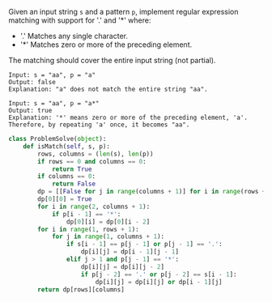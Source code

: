 Given an input string ``s`` and a pattern ``p``, implement regular expression matching with support for '.' and '*' where:

- '.' Matches any single character.​​​​
- '*' Matches zero or more of the preceding element.

The matching should cover the entire input string (not partial).


```
Input: s = "aa", p = "a"
Output: false
Explanation: "a" does not match the entire string "aa".
```
```
Input: s = "aa", p = "a*"
Output: true
Explanation: '*' means zero or more of the preceding element, 'a'. Therefore, by repeating 'a' once, it becomes "aa".
```

```python
class ProblemSolve(object):
    def isMatch(self, s, p):
        rows, columns = (len(s), len(p))
        if rows == 0 and columns == 0:
            return True
        if columns == 0:
            return False
        dp = [[False for j in range(columns + 1)] for i in range(rows + 1)]
        dp[0][0] = True
        for i in range(2, columns + 1):
            if p[i - 1] == '*':
                dp[0][i] = dp[0][i - 2]
        for i in range(1, rows + 1):
            for j in range(1, columns + 1):
                if s[i - 1] == p[j - 1] or p[j - 1] == '.':
                    dp[i][j] = dp[i - 1][j - 1]
                elif j > 1 and p[j - 1] == '*':
                    dp[i][j] = dp[i][j - 2]
                    if p[j - 2] == '.' or p[j - 2] == s[i - 1]:
                        dp[i][j] = dp[i][j] or dp[i - 1][j]
        return dp[rows][columns]
```